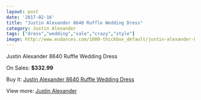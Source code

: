 ```yaml
---
layout: post
date: '2017-02-16'
title: "Justin Alexander 8640 Ruffle Wedding Dress"
category: Justin Alexander
tags: ["dress","wedding","sale","crazy","style"]
image: http://www.eudances.com/1800-thickbox_default/justin-alexander-8640-ruffle-wedding-dress.jpg
---
```

Justin Alexander 8640 Ruffle Wedding Dress

On Sales: **$332.99**
<a href="https://www.eudances.com/en/justin-alexander/626-justin-alexander-8640-ruffle-wedding-dress.html"><amp-img layout="responsive" width="600" height="600" src="//www.eudances.com/1800-thickbox_default/justin-alexander-8640-ruffle-wedding-dress.jpg" alt="Justin Alexander 8640 Ruffle Wedding Dress 0" /></a>
<a href="https://www.eudances.com/en/justin-alexander/626-justin-alexander-8640-ruffle-wedding-dress.html"><amp-img layout="responsive" width="600" height="600" src="//www.eudances.com/1804-thickbox_default/justin-alexander-8640-ruffle-wedding-dress.jpg" alt="Justin Alexander 8640 Ruffle Wedding Dress 1" /></a>
<a href="https://www.eudances.com/en/justin-alexander/626-justin-alexander-8640-ruffle-wedding-dress.html"><amp-img layout="responsive" width="600" height="600" src="//www.eudances.com/1803-thickbox_default/justin-alexander-8640-ruffle-wedding-dress.jpg" alt="Justin Alexander 8640 Ruffle Wedding Dress 2" /></a>
<a href="https://www.eudances.com/en/justin-alexander/626-justin-alexander-8640-ruffle-wedding-dress.html"><amp-img layout="responsive" width="600" height="600" src="//www.eudances.com/1802-thickbox_default/justin-alexander-8640-ruffle-wedding-dress.jpg" alt="Justin Alexander 8640 Ruffle Wedding Dress 3" /></a>
<a href="https://www.eudances.com/en/justin-alexander/626-justin-alexander-8640-ruffle-wedding-dress.html"><amp-img layout="responsive" width="600" height="600" src="//www.eudances.com/1801-thickbox_default/justin-alexander-8640-ruffle-wedding-dress.jpg" alt="Justin Alexander 8640 Ruffle Wedding Dress 4" /></a>

Buy it: [Justin Alexander 8640 Ruffle Wedding Dress](https://www.eudances.com/en/justin-alexander/626-justin-alexander-8640-ruffle-wedding-dress.html "Justin Alexander 8640 Ruffle Wedding Dress")

View more: [Justin Alexander](https://www.eudances.com/en/7-justin-alexander "Justin Alexander")